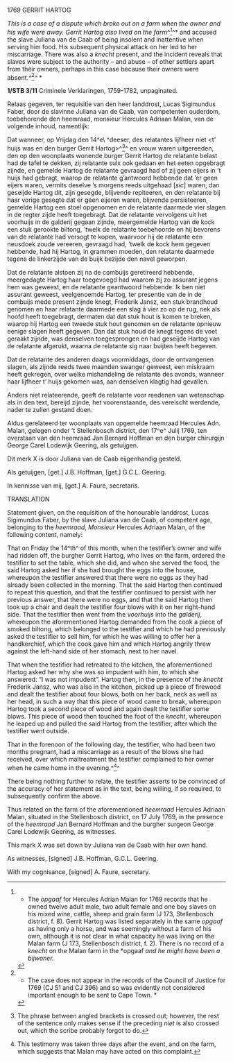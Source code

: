 1769 GERRIT HARTOG

*This is a case of a dispute which broke out on a farm when the owner
and his wife were away. Gerrit Hartog also lived on the farm*^*[^1]*^*
and accused the slave Juliana van de Caab of being insolent and
inattentive when serving him food. His subsequent physical attack on her
led to her miscarriage. There was also a *knecht* present, and the
incident reveals that slaves were subject to the authority – and abuse –
of other settlers apart from their owners, perhaps in this case because
their owners were absent.*^*[^2]*^* *

**1/STB 3/11** Criminele Verklaringen, 1759-1782, unpaginated.

Relaas gegeven, ter requisitie van den heer landdrost, Lucas Sigimundus
Faber, door de slavinne Juliana van de Caab, van competenten ouderdom,
toebehorende den heemraad, monsieur Hercules Adriaan Malan, van de
volgende inhoud, namentlijk:

Dat wanneer, op Vrijdag den 14^e\ ^deeser, des relatantes lijfheer niet
\<t’ huijs was en den burger Gerrit Hartog\>^[^3]^ en vrouw waren
uitgereeden, den op den woonplaats wonende burger Gerrit Hartog de
relatante belast had de tafel te dekken, zij relatante sulx ook gedaan
en het eeten opgebragt zijnde, en gemelde Hartog de relatante gevraagd
had of zij geen eijers in ’t huijs had gebragt, waarop de relatante
g’antwoord hebbende dat ’er geen eijers waren, vermits deselve ’s
morgens reeds uitgehaad \[*sic*\] waren, dan geseijde Hartog dit, zijn
gesegde, blijvende repiteeren, en den relatante bij haar vorige gesegte
dat er geen eijeren waren, blijvende persisteeren, gemelde Hartog een
stoel opgenomen en de relatante daarmede vier slagen in de regter zijde
heeft toegebragt. Dat de relatante vervolgens uit het voorhuijs in de
galderij gegaan zijnde, meergemelde Hartog van de kock een stuk gerookte
biltong, ’twelk de relatante toebehoorde en hij bevorens van de
relatante had versogt te kopen, waarvoor hij de relatante een neusdoek
zoude vereeren, gevraagd had, ’twelk de kock hem gegeven hebbende, had
hij Hartog, in grammen moeden, den relatante daarmede tegens de
linkerzijde van de buijk bezijde den navel geworpen.

Dat de relatante alstoen zij na de combuijs geretireerd hebbende,
meergedagte Hartog haar toegevoegd had waarom zij zo assurant jegens hem
was geweest, en de relatante geantwoord hebbende: Ik ben niet assurant
geweest, veelgenoemde Hartog, ter presentie van de in de combuijs mede
present zijnde knegt, Frederik Jansz, een stuk brandhoud genomen en haar
relatante daarmede een slag á vier zo op de rug, nek als hoofd heeft
toegebragt, dermaten dat dat stuk hout is komen te breken, waarop hij
Hartog een tweede stuk hout genomen en de relatante opnieuw eenige
slagen heeft gegeven. Dan dat stuk houd de knegt tegens de voet geraakt
zijnde, was denselven toegesprongen en had geseijde Hartog van de
relatante afgerukt, waarna de relatante sig naar buijten heeft begeven.

Dat de relatante des anderen daags voormiddags, door de ontvangenen
slagen, als zijnde reeds twee maanden swanger geweest, een miskraam
heeft gekregen, over welke mishandeling de relatante des avonds, wanneer
haar lijfheer t’ huijs gekomen was, aan denselven klagtig had gevallen.

Anders niet relateerende, geeft de relatante voor reedenen van
wetenschap als in den text, bereijd zijnde, het voorenstaande, des
vereischt werdende, nader te zullen gestand doen.

Aldus gerelateerd ter woonplaats van opgemelde heemraad Hercules Adn.
Malan, gelegen onder ’t Stellenbosch district, den 17^e^ Julij 1769, ten
overstaan van den heemraad Jan Bernard Hoffman en den burger chirurgijn
George Carel Lodewijk Geering, als getuijgen.

Dit merk X is door Juliana van de Caab eijgenhandig gesteld.

Als getuijgen, \[get.\] J.B. Hoffman, \[get.\] G.C.L. Geering.

In kennisse van mij, \[get.\] A. Faure, secretaris.

TRANSLATION

Statement given, on the requisition of the honourable landdrost, Lucas
Sigimundus Faber, by the slave Juliana van de Caab, of competent age,
belonging to the *heemraad*, *Monsieur* Hercules Adriaan Malan, of the
following content, namely:

That on Friday the 14^th^ of this month, when the testifier’s owner and
wife had ridden off, the burgher Gerrit Hartog, who lives on the farm,
ordered the testifier to set the table, which she did, and when she
served the food, the said Hartog asked her if she had brought the eggs
into the house, whereupon the testifier answered that there were no eggs
as they had already been collected in the morning. That the said Hartog
then continued to repeat this question, and that the testifier continued
to persist with her previous answer, that there were no eggs, and that
the said Hartog then took up a chair and dealt the testifier four blows
with it on her right-hand side. That the testifier then went from the
*voorhuijs* into the *galderij*, whereupon the aforementioned Hartog
demanded from the cook a piece of smoked biltong, which belonged to the
testifier and which he had previously asked the testifier to sell him,
for which he was willing to offer her a handkerchief, which the cook
gave him and which Hartog angrily threw against the left-hand side of
her stomach, next to her navel.

That when the testifier had retreated to the kitchen, the aforementioned
Hartog asked her why she was so impudent with him, to which she
answered: “I was not impudent”. Hartog then, in the presence of the
*knecht* Frederik Jansz, who was also in the kitchen, picked up a piece
of firewood and dealt the testifier about four blows, both on her back,
neck as well as her head, in such a way that this piece of wood came to
break, whereupon Hartog took a second piece of wood and again dealt the
testifier some blows. This piece of wood then touched the foot of the
*knecht*, whereupon he leaped up and pulled the said Hartog from the
testifier, after which the testifier went outside.

That in the forenoon of the following day, the testifier, who had been
two months pregnant, had a miscarriage as a result of the blows she had
received, over which maltreatment the testifier complained to her owner
when he came home in the evening.^[^4]^

There being nothing further to relate, the testifier asserts to be
convinced of the accuracy of her statement as in the text, being
willing, if so required, to subsequently confirm the above.

Thus related on the farm of the aforementioned *heemraad* Hercules
Adriaan Malan, situated in the Stellenbosch district, on 17 July 1769,
in the presence of the *heemraad* Jan Bernard Hoffman and the burgher
surgeon George Carel Lodewijk Geering, as witnesses.

This mark X was set down by Juliana van de Caab with her own hand.

As witnesses, \[signed\] J.B. Hoffman, G.C.L. Geering.

With my cognisance, \[signed\] A. Faure, secretary.

[^1]: * The *opgaaf* for Hercules Adrian Malan for 1769 records that he
    owned twelve adult male, two adult female and one boy slaves on his
    mixed wine, cattle, sheep and grain farm (J 173, Stellenbosch
    district, f. 8). Gerrit Hartog was listed separately in the same
    *opgaaf* as having only a horse, and was seemingly without a farm of
    his own, although it is not clear in what capacity he was living on
    the Malan farm (J 173, Stellenbosch district, f. 2). There is no
    record of a *knecht* on the Malan farm in the *opgaaf *and he might
    have been a *bijwoner*.*

[^2]: * The case does not appear in the records of the Council of
    Justice for 1769 (CJ 51 and CJ 396) and so was evidently not
    considered important enough to be sent to Cape Town. *

[^3]:  The phrase between angled brackets is crossed out; however, the
    rest of the sentence only makes sense if the preceding *niet* is
    also crossed out, which the scribe probably forgot to do.

[^4]:  This testimony was taken three days after the event, and on the
    farm, which suggests that Malan may have acted on this complaint.
